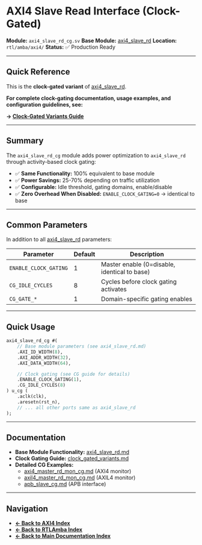 # AXI4 Slave Read Interface (Clock-Gated)

**Module:** `axi4_slave_rd_cg.sv`
**Base Module:** [axi4_slave_rd](./axi4_slave_rd.md)
**Location:** `rtl/amba/axi4/`
**Status:** ✅ Production Ready

---

## Quick Reference

This is the **clock-gated variant** of [axi4_slave_rd](./axi4_slave_rd.md).

**For complete clock-gating documentation, usage examples, and configuration guidelines, see:**

**→ [Clock-Gated Variants Guide](../shared/clock_gated_variants.md)**

---

## Summary

The `axi4_slave_rd_cg` module adds power optimization to `axi4_slave_rd` through activity-based clock gating:

- ✅ **Same Functionality:** 100% equivalent to base module
- ✅ **Power Savings:** 25-70% depending on traffic utilization
- ✅ **Configurable:** Idle threshold, gating domains, enable/disable
- ✅ **Zero Overhead When Disabled:** `ENABLE_CLOCK_GATING=0` → identical to base

---

## Common Parameters

In addition to all [axi4_slave_rd](./axi4_slave_rd.md) parameters:

| Parameter | Default | Description |
|-----------|---------|-------------|
| `ENABLE_CLOCK_GATING` | 1 | Master enable (0=disable, identical to base) |
| `CG_IDLE_CYCLES` | 8 | Cycles before clock gating activates |
| `CG_GATE_*` | 1 | Domain-specific gating enables |

---

## Quick Usage

```systemverilog
axi4_slave_rd_cg #(
    // Base module parameters (see axi4_slave_rd.md)
    .AXI_ID_WIDTH(8),
    .AXI_ADDR_WIDTH(32),
    .AXI_DATA_WIDTH(64),

    // Clock gating (see CG guide for details)
    .ENABLE_CLOCK_GATING(1),
    .CG_IDLE_CYCLES(8)
) u_cg (
    .aclk(clk),
    .aresetn(rst_n),
    // ... all other ports same as axi4_slave_rd
);
```

---

## Documentation

- **Base Module Functionality:** [axi4_slave_rd.md](./axi4_slave_rd.md)
- **Clock Gating Guide:** [clock_gated_variants.md](../shared/clock_gated_variants.md)
- **Detailed CG Examples:**
  - [axi4_master_rd_mon_cg.md](../axi4/axi4_master_rd_mon_cg.md) (AXI4 monitor)
  - [axil4_master_rd_mon_cg.md](../axil4/axil4_master_rd_mon_cg.md) (AXIL4 monitor)
  - [apb_slave_cg.md](../apb/apb_slave_cg.md) (APB interface)

---

## Navigation

- **[← Back to AXI4 Index](./README.md)**
- **[← Back to RTLAmba Index](../index.md)**
- **[← Back to Main Documentation Index](../../index.md)**

